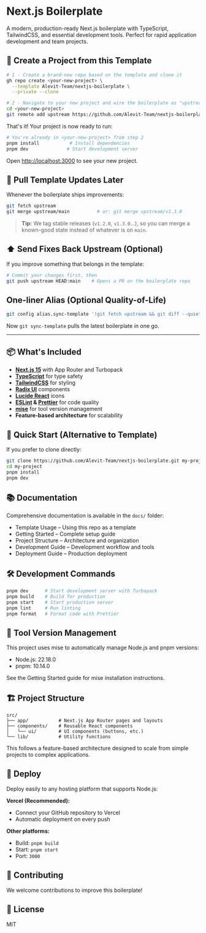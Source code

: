 # Next.js Boilerplate

A modern, production-ready Next.js boilerplate with TypeScript, TailwindCSS, and essential development tools. Perfect for rapid application development and team projects.

## 🚀 Create a Project from this Template

```bash
# 1 · Create a brand-new repo based on the template and clone it
gh repo create <your-new-project> \
  --template Alevit-Team/nextjs-boilerplate \
  --private --clone

# 2 · Navigate to your new project and wire the boilerplate as "upstream"
cd <your-new-project>
git remote add upstream https://github.com/Alevit-Team/nextjs-boilerplate.git
```

That's it! Your project is now ready to run:

```bash
# You're already in <your-new-project> from step 2
pnpm install           # Install dependencies
pnpm dev              # Start development server
```

Open [http://localhost:3000](http://localhost:3000) to see your new project.

## 🔄 Pull Template Updates Later

Whenever the boilerplate ships improvements:

```bash
git fetch upstream
git merge upstream/main          # or: git merge upstream/v1.3.0
```

> **Tip:** We tag stable releases (`v1.2.0`, `v1.3.0`…), so you can merge a known-good state instead of whatever is on `main`.

## ⬆️ Send Fixes Back Upstream (Optional)

If you improve something that belongs in the template:

```bash
# Commit your changes first, then
git push upstream HEAD:main    # Opens a PR on the boilerplate repo
```

## One-liner Alias (Optional Quality-of-Life)

```bash
git config alias.sync-template '!git fetch upstream && git diff --quiet HEAD upstream/main && echo "Already up to date" || git merge upstream/main --allow-unrelated-histories'
```

Now `git sync-template` pulls the latest boilerplate in one go.

---

## 📦 What's Included

- **[Next.js 15](https://nextjs.org/)** with App Router and Turbopack
- **[TypeScript](https://www.typescriptlang.org/)** for type safety
- **[TailwindCSS](https://tailwindcss.com/)** for styling
- **[Radix UI](https://www.radix-ui.com/)** components
- **[Lucide React](https://lucide.dev/)** icons
- **[ESLint](https://eslint.org/) & [Prettier](https://prettier.io/)** for code quality
- **[mise](https://mise.jdx.dev/)** for tool version management
- **Feature-based architecture** for scalability

## 🏃 Quick Start (Alternative to Template)

If you prefer to clone directly:

```bash
git clone https://github.com/Alevit-Team/nextjs-boilerplate.git my-project
cd my-project
pnpm install
pnpm dev
```

## 📚 Documentation

Comprehensive documentation is available in the `docs/` folder:

- Template Usage – Using this repo as a template
- Getting Started – Complete setup guide
- Project Structure – Architecture and organization
- Development Guide – Development workflow and tools
- Deployment Guide – Production deployment

## 🛠️ Development Commands

```bash
pnpm dev      # Start development server with Turbopack
pnpm build    # Build for production
pnpm start    # Start production server
pnpm lint     # Run linting
pnpm format   # Format code with Prettier
```

## 🔧 Tool Version Management

This project uses mise to automatically manage Node.js and pnpm versions:

- Node.js: 22.18.0
- pnpm: 10.14.0

See the Getting Started guide for mise installation instructions.

## 🏗️ Project Structure

```
src/
├── app/           # Next.js App Router pages and layouts
├── components/    # Reusable React components
│   └── ui/        # UI components (buttons, etc.)
└── lib/           # Utility functions
```

This follows a feature-based architecture designed to scale from simple projects to complex applications.

## 🚀 Deploy

Deploy easily to any hosting platform that supports Node.js:

**Vercel (Recommended):**

- Connect your GitHub repository to Vercel
- Automatic deployment on every push

**Other platforms:**

- Build: `pnpm build`
- Start: `pnpm start`
- Port: `3000`

## 🤝 Contributing

We welcome contributions to improve this boilerplate!

## 📄 License

MIT
